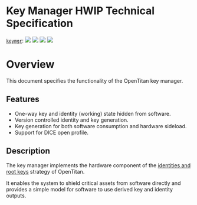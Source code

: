 # Key Manager HWIP Technical Specification

[`keymgr`](https://reports.opentitan.org/hw/ip/keymgr/dv/latest/report.html):
![](https://dashboards.lowrisc.org/badges/dv/keymgr/test.svg)
![](https://dashboards.lowrisc.org/badges/dv/keymgr/passing.svg)
![](https://dashboards.lowrisc.org/badges/dv/keymgr/functional.svg)
![](https://dashboards.lowrisc.org/badges/dv/keymgr/code.svg)

# Overview

This document specifies the functionality of the OpenTitan key manager.

## Features

- One-way key and identity (working) state hidden from software.
- Version controlled identity and key generation.
- Key generation for both software consumption and hardware sideload.
- Support for DICE open profile.


## Description

The key manager implements the hardware component of the [identities and root keys](https://opentitan.org/book/doc/security/specs/identities_and_root_keys/) strategy of OpenTitan.

It enables the system to shield critical assets from software directly and provides a simple model for software to use derived key and identity outputs.
